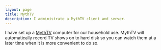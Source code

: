 ```yaml
---
layout: page
title: MythTV
description: I administrate a MythTV client and server.
---
```


I have set up a [MythTV](http://www.mythtv.org/) computer for our household
use. MythTV will automatically record TV shows on to hard disk so you can watch
them at a later time when it is more convenient to do so.
